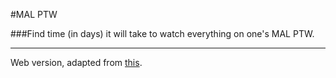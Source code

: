 #MAL PTW

###Find time (in days) it will take to watch everything on one's MAL PTW.

---

Web version, adapted from [this](https://www.reddit.com/r/anime/comments/5421g5/free_talk_fridays_week_of_september_23_2016/d818uuf/).
